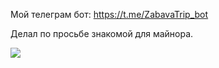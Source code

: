 Мой телеграм бот: https://t.me/ZabavaTrip_bot

Делал по просьбе знакомой для майнора.


![]("CludRun.jpg")
